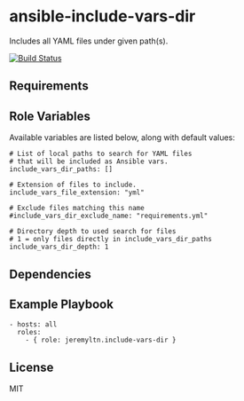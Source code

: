 # ansible-include-vars-dir

Includes all YAML files under given path(s).

[![Build Status](https://travis-ci.org/osxstrap/ansible-include-vars-dir.svg?branch=master)](https://travis-ci.org/osxstrap/ansible-include-vars-dir)

## Requirements

## Role Variables

Available variables are listed below, along with default values:

    # List of local paths to search for YAML files
    # that will be included as Ansible vars.
    include_vars_dir_paths: []

    # Extension of files to include.
    include_vars_file_extension: "yml"

    # Exclude files matching this name
    #include_vars_dir_exclude_name: "requirements.yml"

    # Directory depth to used search for files
    # 1 = only files directly in include_vars_dir_paths
    include_vars_dir_depth: 1

## Dependencies

## Example Playbook

    - hosts: all
      roles:
        - { role: jeremyltn.include-vars-dir }

## License

MIT
